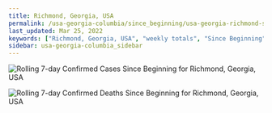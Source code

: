 ```yaml
---
title: Richmond, Georgia, USA
permalink: /usa-georgia-columbia/since_beginning/usa-georgia-richmond-since_beginning.html
last_updated: Mar 25, 2022
keywords: ["Richmond, Georgia, USA", "weekly totals", "Since Beginning"]
sidebar: usa-georgia-columbia_sidebar
---
```


![Rolling 7-day Confirmed Cases Since Beginning for Richmond, Georgia, USA](/covid_tracker/images/graphs/usa-georgia-richmond-rolling_7_days_confirmed-since_beginning_graph.png)

![Rolling 7-day Confirmed Deaths Since Beginning for Richmond, Georgia, USA](/covid_tracker/images/graphs/usa-georgia-richmond-rolling_7_days_deaths-since_beginning_graph.png)

